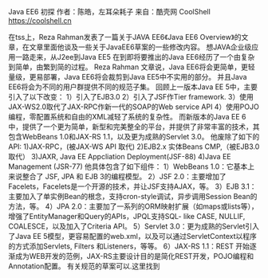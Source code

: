 Java EE6 初探
作者：陈皓，左耳朵耗子
来自：酷壳网 CoolShell https://coolshell.cn

在tss上，Reza Rahman发表了一篇关于JAVA EE6《Java EE6 Overview》的文章，在文章里面他谈及一些关于JavaEE6草案的一些修改内容。
想JAVA企业级应用一路走来，从J2ee到Java EE5 在到即将要推出的Java EE6经历了一个由复杂到简单，由繁到简的过程。
Reza Rahman 文章说，Java EE6将会更简单，更轻量级，更易部署，Java EE6将会裁剪到Java EE5中不实用的部分。
并且Java EE6将会为不同的用户群提供不同的规范子集。
回顾上一版本Java EE 5中，主要引入了以下改变：
1）引入了EJB3.0
2）引入了JSF作Tier framework.
3）使用JAX-WS2.0取代了JAX-RPC作新一代的SOAP的Web service API
4）使用POJO编程，零配置系统和自由的XML减轻了系统的复杂性。
而新版本的Java EE 6中，提供了一个更为简单，新型和完美整全的平台，并提供了非常丰富的技术，其包含WebBeans 1.0和JAX-RS 1.1，以及更为成熟的Servlet 3.0。
他废除了如下的API:
1)JAX-RPC，(被JAX-WS API 取代)
2)EJB2.x 实体Beans CMP,（被EJB3.0取代）
3)JAXR, Java EE Appcliation Deployment(JSF-88)
4)Java EE Management (JSR-77)
他具体包含了如下组件：
1）WebBeans 1.0：它基本上来说整合了 JSF, JPA 和 EJB 3的编程模型。
2）JSF 2.0：主要增加了Facelets，Facelets是一个开源的技术，并让JSF支持AJAX，等。
3）EJB 3.1：主要加入了单实例Bean的根念，支持cron-style调试，异步调用Session Bean的方法，等。
4）JPA 2.0：主要加了一系列的ORM映射扩展（如maps或lists等），增强了EntityManager和Query的APIs，JPQL支持SQL- like CASE, NULLIF, COALESCE，以及加入了Criteria API。
5）Servlet 3.0：更为成熟的Servlet引入了Java EE 5模型，更容易配置的web.xml，以及可以通过ServletContext以程序的方式添加Servlets, Filters 和Listeners，等等。
6）JAX-RS 1.1：REST 开始逐渐成为WEB开发的范例，JAX-RS主要设计目的是简化REST开发，POJO编程和Annotation配置。
有关规范的草案可以.这里找到